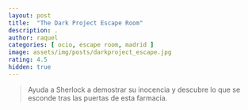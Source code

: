 ```yaml
---
layout: post
title:  "The Dark Project Escape Room"
description: .
author: raquel
categories: [ ocio, escape room, madrid ]
image: assets/img/posts/darkproject_escape.jpg
rating: 4.5
hidden: true
---
```


<blockquote>
<p>Ayuda a Sherlock a demostrar su inocencia y descubre lo que se esconde tras las puertas de esta farmacia.</p>
</blockquote>
